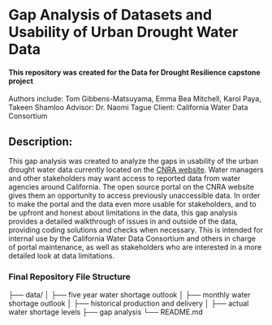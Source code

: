 # Gap Analysis of Datasets and Usability of Urban Drought Water Data
#### This repository was created for the Data for Drought Resilience capstone project 

Authors include: Tom Gibbens-Matsuyama, Emma Bea Mitchell, Karol Paya, Takeen Shamloo
Advisor: Dr. Naomi Tague
Client: California Water Data Consortium

## Description:

This gap analysis was created to analyze the gaps in usability of the urban drought water data currently located on the [CNRA website](https://data.cnra.ca.gov/dataset/urban-water-data-drought). Water managers and other stakeholders may want access to reported data from water agencies around California. The open source portal on the CNRA website gives them an opportunity to access previously unaccessible data. In order to make the portal and the data even more usable for stakeholders, and to be upfront and honest about limitations in the data, this gap analysis provides a detailed walkthrough of issues in and outside of the data, providing coding solutions and checks when necessary. This is intended for internal use by the California Water Data Consortium and others in charge of portal maintenance, as well as stakeholders who are interested in a more detailed look at data limitations. 

### Final Repository File Structure
├── data/
│   ├── five year water shortage outlook
│   ├── monthly water shortage outlook
│   ├── historical production and delivery
│   ├── actual water shortage levels
├── gap analysis
└── README.md



